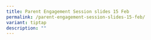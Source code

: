 ```yaml
---
title: Parent Engagement Session slides 15 Feb
permalink: /parent-engagement-session-slides-15-feb/
variant: tiptap
description: ""
---
```

